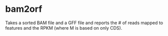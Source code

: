 bam2orf
=======

Takes a sorted BAM file and a GFF file and reports the # of reads mapped to features and the RPKM (where M is based on only CDS).
